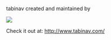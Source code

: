 tabinav created and maintained by

<a href="https://github.com/mikececco/airbnb-tabinav/graphs/contributors">
  <img src="https://contrib.rocks/image?repo=mikececco/tabinav" />
</a>


Check it out at: http://www.tabinav.com/
